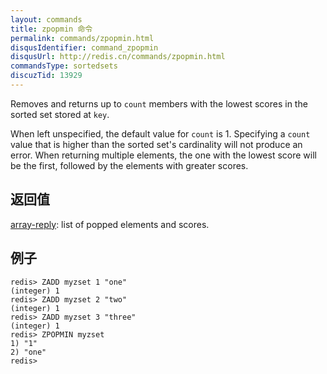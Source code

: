 ```yaml
---
layout: commands
title: zpopmin 命令
permalink: commands/zpopmin.html
disqusIdentifier: command_zpopmin
disqusUrl: http://redis.cn/commands/zpopmin.html
commandsType: sortedsets
discuzTid: 13929
---
```


Removes and returns up to `count` members with the lowest scores in the sorted
set stored at `key`.

When left unspecified, the default value for `count` is 1. Specifying a `count`
value that is higher than the sorted set's cardinality will not produce an
error. When returning multiple elements, the one with the lowest score will
be the first, followed by the elements with greater scores.

## 返回值

[array-reply](/topics/protocol.html#array-reply): list of popped elements and scores.

## 例子

	redis> ZADD myzset 1 "one"
	(integer) 1
	redis> ZADD myzset 2 "two"
	(integer) 1
	redis> ZADD myzset 3 "three"
	(integer) 1
	redis> ZPOPMIN myzset
	1) "1"
	2) "one"
	redis> 
